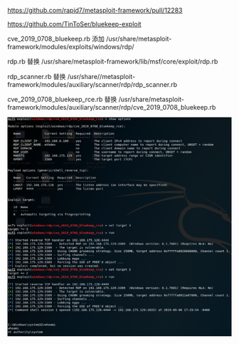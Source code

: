 https://github.com/rapid7/metasploit-framework/pull/12283

https://github.com/TinToSer/bluekeep-exploit

cve_2019_0708_bluekeep.rb 添加 /usr/share/metasploit-framework/modules/exploits/windows/rdp/

rdp.rb 替换 /usr/share/metasploit-framework/lib/msf/core/exploit/rdp.rb

rdp_scanner.rb 替换 /usr/share//metasploit-framework/modules/auxiliary/scanner/rdp/rdp_scanner.rb

cve_2019_0708_bluekeep_rce.rb 替换 /usr/share/metasploit-framework/modules/auxiliary/scanner/rdp/cve_2019_0708_bluekeep.rb


![](./1.png)
